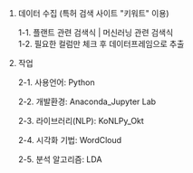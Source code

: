 1. 데이터 수집 (특허 검색 사이트 "키워트" 이용)

   1-1. 플랜트 관련 검색식 | 머신러닝 관련 검색식   
   1-2. 필요한 컬럼만 체크 후 데이터프레임으로 추출


   
2. 작업
   
   2-1. 사용언어: Python
   
   2-2. 개발환경: Anaconda_Jupyter Lab
   
   2-3. 라이브러리(NLP): KoNLPy_Okt
   
   2-4. 시각화 기법: WordCloud
   
   2-5. 분석 알고리즘: LDA
